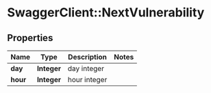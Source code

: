 # SwaggerClient::NextVulnerability

## Properties
Name | Type | Description | Notes
------------ | ------------- | ------------- | -------------
**day** | **Integer** | day integer | 
**hour** | **Integer** | hour integer | 


